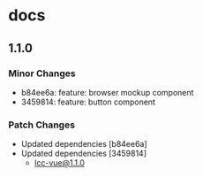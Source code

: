 # docs

## 1.1.0

### Minor Changes

- b84ee6a: feature: browser mockup component
- 3459814: feature: button component

### Patch Changes

- Updated dependencies [b84ee6a]
- Updated dependencies [3459814]
  - lcc-vue@1.1.0
